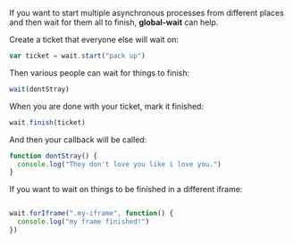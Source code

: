 If you want to start multiple asynchronous processes from different places and then wait for them all to finish, **global-wait** can help.

Create a ticket that everyone else will wait on:

```javascript
var ticket = wait.start("pack up")
```

Then various people can wait for things to finish:

```javascript
wait(dontStray)
```

When you are done with your ticket, mark it finished:

```javascript
wait.finish(ticket)
```

And then your callback will be called:

```javascript
function dontStray() {
  console.log("They don't love you like i love you.")
}
```

If you want to wait on things to be finished in a different iframe:

```javascript

wait.forIframe(".my-iframe", function() {
  console.log("my frame finished!")
})
```
